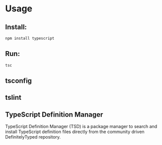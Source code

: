 # Usage

## Install:
```bash
npm install typescript
```

## Run:
```bash
tsc
```

## tsconfig

## tslint

## TypeScript Definition Manager
TypeScript Definition Manager (TSD) is a package manager to search and install TypeScript definition files 
directly from the community driven DefinitelyTyped repository. 
